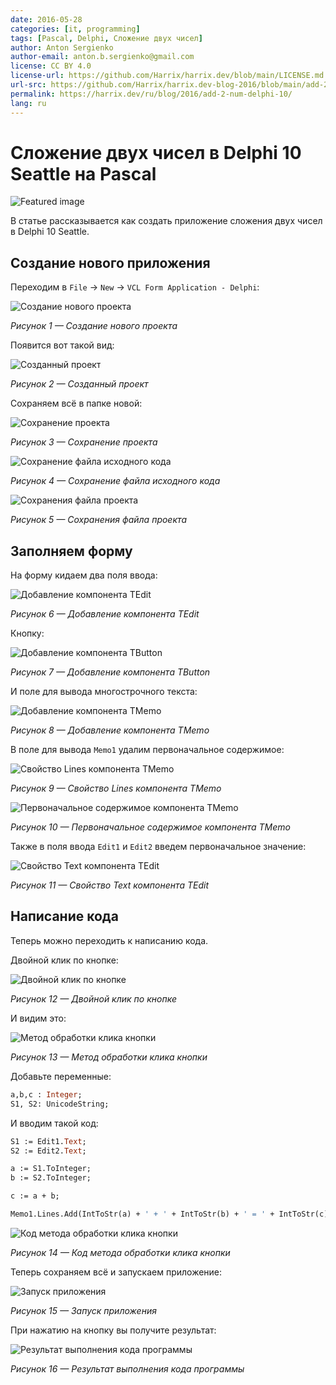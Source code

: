 ```yaml
---
date: 2016-05-28
categories: [it, programming]
tags: [Pascal, Delphi, Сложение двух чисел]
author: Anton Sergienko
author-email: anton.b.sergienko@gmail.com
license: CC BY 4.0
license-url: https://github.com/Harrix/harrix.dev/blob/main/LICENSE.md
url-src: https://github.com/Harrix/harrix.dev-blog-2016/blob/main/add-2-num-delphi-10/add-2-num-delphi-10.md
permalink: https://harrix.dev/ru/blog/2016/add-2-num-delphi-10/
lang: ru
---
```


# Сложение двух чисел в Delphi 10 Seattle на Pascal

![Featured image](featured-image.svg)

В статье рассказывается как создать приложение сложения двух чисел в Delphi 10 Seattle.

## Создание нового приложения

Переходим в `File` → `New` → `VCL Form Application - Delphi`:

![Создание нового проекта](img/new-project_01.png)

_Рисунок 1 — Создание нового проекта_

Появится вот такой вид:

![Созданный проект](img/new-project_02.png)

_Рисунок 2 — Созданный проект_

Сохраняем всё в папке новой:

![Сохранение проекта](img/new-project_03.png)

_Рисунок 3 — Сохранение проекта_

![Сохранение файла исходного кода](img/new-project_04.png)

_Рисунок 4 — Сохранение файла исходного кода_

![Сохранения файла проекта](img/new-project_05.png)

_Рисунок 5 — Сохранения файла проекта_

## Заполняем форму

На форму кидаем два поля ввода:

![Добавление компонента TEdit](img/controls_01.png)

_Рисунок 6 — Добавление компонента TEdit_

Кнопку:

![Добавление компонента TButton](img/controls_02.png)

_Рисунок 7 — Добавление компонента TButton_

И поле для вывода многострочного текста:

![Добавление компонента TMemo](img/controls_03.png)

_Рисунок 8 — Добавление компонента TMemo_

В поле для вывода `Memo1` удалим первоначальное содержимое:

![Свойство Lines компонента TMemo](img/controls_04.png)

_Рисунок 9 — Свойство Lines компонента TMemo_

![Первоначальное содержимое компонента TMemo](img/controls_05.png)

_Рисунок 10 — Первоначальное содержимое компонента TMemo_

Также в поля ввода `Edit1` и `Edit2` введем первоначальное значение:

![Свойство Text компонента TEdit](img/controls_06.png)

_Рисунок 11 — Свойство Text компонента TEdit_

## Написание кода

Теперь можно переходить к написанию кода.

Двойной клик по кнопке:

![Двойной клик по кнопке](img/click_01.png)

_Рисунок 12 — Двойной клик по кнопке_

И видим это:

![Метод обработки клика кнопки](img/click_02.png)

_Рисунок 13 — Метод обработки клика кнопки_

Добавьте переменные:

```pascal
a,b,c : Integer;
S1, S2: UnicodeString;
```

И вводим такой код:

```pascal
S1 := Edit1.Text;
S2 := Edit2.Text;

a := S1.ToInteger;
b := S2.ToInteger;

c := a + b;

Memo1.Lines.Add(IntToStr(a) + ' + ' + IntToStr(b) + ' = ' + IntToStr(c));:

```

![Код метода обработки клика кнопки](img/click_03.png)

_Рисунок 14 — Код метода обработки клика кнопки_

Теперь сохраняем всё и запускаем приложение:

![Запуск приложения](img/run.png)

_Рисунок 15 — Запуск приложения_

При нажатию на кнопку вы получите результат:

![Результат выполнения кода программы](img/result.png)

_Рисунок 16 — Результат выполнения кода программы_
